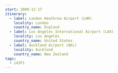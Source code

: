 ```yaml
---
start: 2009-12-17
itinerary:
  - label: London Heathrow Airport (LHR)
    locality: London
    country_name: England
  - label: Los Angeles International Airport (LAX)
    locality: Los Angeles
    country_name: United States
  - label: Auckland Airport (AKL)
    locality: Auckland
    country_name: New Zealand
tags:
  - i43F1
---
```

